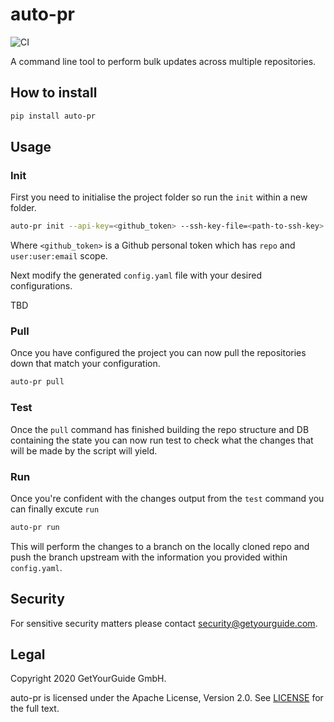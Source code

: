 # auto-pr

![CI](https://github.com/getyourguide/auto-pr/workflows/CI/badge.svg)

A command line tool to perform bulk updates across multiple repositories.

## How to install

```bash
pip install auto-pr
```

## Usage

### Init

First you need to initialise the project folder so run the `init` within a new folder.

```bash
auto-pr init --api-key=<github_token> --ssh-key-file=<path-to-ssh-key>
```

Where `<github_token>` is a Github personal token which has `repo` and `user:user:email` scope.

Next modify the generated `config.yaml` file with your desired configurations.

TBD

### Pull

Once you have configured the project you can now pull the repositories down that match your configuration.

```bash
auto-pr pull
```

### Test

Once the `pull` command has finished building the repo structure and DB containing the state you can now run test to
check what the changes that will be made by the script will yield.

### Run

Once you're confident with the changes output from the `test` command you can finally excute `run`

```bash
auto-pr run
```

This will perform the changes to a branch on the locally cloned repo and push the branch upstream with the information
you provided within `config.yaml`.

## Security

For sensitive security matters please contact [security@getyourguide.com](mailto:security@getyourguide.com).

## Legal

Copyright 2020 GetYourGuide GmbH.

auto-pr is licensed under the Apache License, Version 2.0. See [LICENSE](LICENSE) for the full text.
